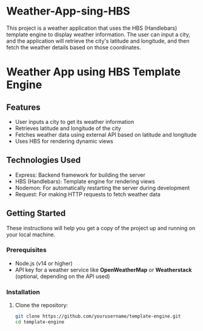 # Weather-App-sing-HBS
This project is a weather application that uses the HBS (Handlebars) template engine to display weather information. The user can input a city, and the application will retrieve the city's latitude and longitude, and then fetch the weather details based on those coordinates.

# Weather App using HBS Template Engine

## Features
- User inputs a city to get its weather information
- Retrieves latitude and longitude of the city
- Fetches weather data using external API based on latitude and longitude
- Uses HBS for rendering dynamic views

## Technologies Used
- Express: Backend framework for building the server
- HBS (Handlebars): Template engine for rendering views
- Nodemon: For automatically restarting the server during development
- Request: For making HTTP requests to fetch weather data

## Getting Started

These instructions will help you get a copy of the project up and running on your local machine.

### Prerequisites
- Node.js (v14 or higher)
- API key for a weather service like **OpenWeatherMap** or **Weatherstack** (optional, depending on the API used)

### Installation

1. Clone the repository:
   ```bash
   git clone https://github.com/yourusername/template-engine.git
   cd template-engine
